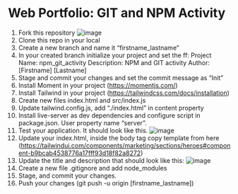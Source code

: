 # Web Portfolio: GIT and NPM Activity

1. Fork this repository
   ![image](https://github.com/user-attachments/assets/f2153c37-921f-41b5-ba04-fc7e58523b52)
3. Clone this repo in your local
4. Create a new branch and name it “firstname_lastname”
5. In your created branch initialize your project and set the ff:
	Project Name: npm_git_activity
	Description: NPM and GIT activity
	Author: [Firstname] [Lastname]
6. Stage and commit your changes and set the commit message as “Init”
7. Install Moment in your project (https://momentjs.com/)
8. Install Tailwind in your project (https://tailwindcss.com/docs/installation)
9. Create new files index.html and src/index.js
10. Update tailwind.config.js, add “./index.html” in content property
11. Install live-server as dev dependencies and configure script in package.json. User property name “server”.
12. Test your application. It should look like this.
    ![image](https://github.com/user-attachments/assets/3977b8af-e1b6-4b91-8fcf-30ccf54f72b4)
14. Update your index.html, inside the body tag copy template from here (https://tailwindui.com/components/marketing/sections/heroes#component-b9bcab4538776a17fff93d18f82a8272)
15. Update the title and description that should look like this:
    ![image](https://github.com/user-attachments/assets/6abe80ba-c9c9-4b9f-a7d5-e0490f24e7d2)
17. Create a new file .gitignore and add node_modules
18. Stage, and commit your changes.
19. Push your changes (git push -u origin [firstname_lastname])
